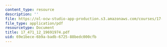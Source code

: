 ```yaml
---
content_type: resource
description: ''
file: https://ol-ocw-studio-app-production.s3.amazonaws.com/courses/17-471-american-national-security-policy-fall-2002/69e1bece6b9abadb672588bedc000cfb_17_471_12_19691974.pdf
file_type: application/pdf
resourcetype: Document
title: 17_471_12_19691974.pdf
uid: 69e1bece-6b9a-badb-6725-88bedc000cfb
---
```

